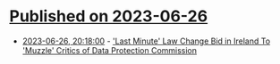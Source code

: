 # [Published on 2023-06-26](index.md)

* [2023-06-26, 20:18:00](https://yro.slashdot.org/story/23/06/26/2019245/last-minute-law-change-bid-in-ireland-to-muzzle-critics-of-data-protection-commission?utm_source=rss1.0mainlinkanon&utm_medium=feed) - ['Last Minute' Law Change Bid in Ireland To 'Muzzle' Critics of Data Protection Commission](https://yro.slashdot.org/story/23/06/26/2019245/last-minute-law-change-bid-in-ireland-to-muzzle-critics-of-data-protection-commission?utm_source=rss1.0mainlinkanon&utm_medium=feed)
